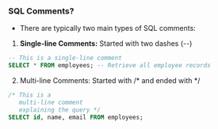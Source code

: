 ### SQL Comments?
* There are typically two main types of SQL comments:
1. **Single-line Comments:** Started with two dashes (--)
```sql
-- This is a single-line comment
SELECT * FROM employees; -- Retrieve all employee records
```
2. Multi-line Comments: Started with /* and ended with */
```sql
/* This is a 
   multi-line comment 
   explaining the query */
SELECT id, name, email FROM employees;
```